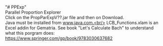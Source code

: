 "# PPExp" <br/>
Parallel Proportion Explorer<br/>
Click on the PropParExpV??.jar file and then on Download.<br/>
Java must be installed from www.java.com.<br/>
LCB_Functions.xlam is an Excel addin for Gematria.
See book "Let's Calculate Bach" to understand what this porgram does: https://www.springer.com/gp/book/9783030637682
